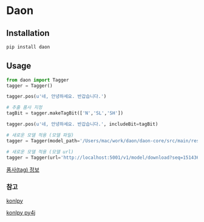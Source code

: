 # Daon

## Installation

```python
pip install daon
```

## Usage

```python
from daon import Tagger
tagger = Tagger()

tagger.pos(u'네, 안녕하세요. 반갑습니다.')

# 추출 품사 지정
tagBit = tagger.makeTagBit(['N','SL','SH'])

tagger.pos(u'네, 안녕하세요. 반갑습니다.', includeBit=tagBit)

# 새로운 모델 적용 (모델 파일)
tagger = Tagger(model_path='/Users/mac/work/daon/daon-core/src/main/resources/daon/core/reader/model.dat')

# 새로운 모델 적용 (모델 url)
tagger = Tagger(url='http://localhost:5001/v1/model/download?seq=1514366867073')
```

[품사(tag) 정보](https://github.com/rasoio/daon/blob/master/daon-elasticsearch/README.md#%ED%92%88%EC%82%ACtag-%EC%A0%95%EB%B3%B4)

### 참고

[konlpy](https://github.com/konlpy/konlpy)

[konlpy py4j](https://github.com/nazgul33/konlpy)